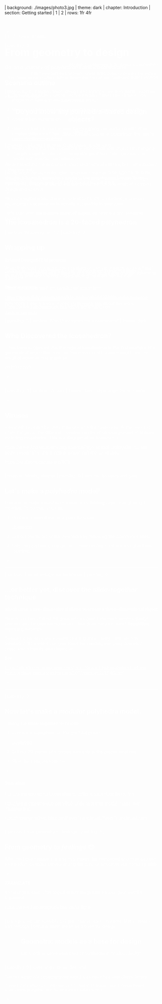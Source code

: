 | background: ./images/photo3.jpg
| theme: dark
| chapter: Introduction
| section: Getting started
| 1
| 2
| rows: 1fr 4fr

<br>

<f-image src="./images/ico1.png" style="mix-blend-mode: screen; filter: invert(1); --image-size: auto 80%; --image-position: left;" />

-

# <big>From geometry to design</big>

<big>_Go on a journey of polyhedrons and icosahedrons..._</big>

<f-notes title="Outline" width="50vw" style="--primary: var(--darkgray)">

## Scenario outline

1. Discover the slide-together technique which uses two-dimensional shape to create a three-dimensional object

2. Make a modular polyhedra model from 20 pieces paper triangles

3. Icosahedron explanation

4. How can math model be base for designing the useful object? What creates difference? See https://foroalfa.org/en/articles/from-the-useful-object-to-the-object-tool

5. Based on the modular polyhedra model create your object by changing triangle shape so you can't recognize geometry, from geometry to model with emotion and character.

</f-notes>

---

| style: align-items: center; grid-template-columns: 0.5fr 1.5fr 1fr 1fr 0.2fr;
| chapter: History & examples
| section: The icosahedron
| rows: 1fr min-content 1fr
| theme: dark
| 1 1 1 1 1
| 2 3 4 4 5
| 6 6 6 6 6

-

-

<f-scene3 isometric responsive>
    <f-rotation3>
        <f-polyhedron3 scale="2" :shading="true" hedron="Icosahedron" />
    </f-rotation3>
</f-scene3>

-

## The icosahedron is a 20-faced polyhedron

<div style="display: flex; width: 100%; height: 5rem">
    <f-image src="./images/ico2.png" 
    style="mix-blend-mode: screen; filter: invert(1); --image-size: contain; --image-position: center; width: 6rem" />
    <f-image src="./images/ico1.png" 
    style="mix-blend-mode: screen; filter: invert(1); --image-size: contain; --image-position: center; width: 15rem" />
    <f-image src="./images/ico3.png" 
    style="mix-blend-mode: screen; filter: invert(1); --image-size: contain; --image-position: center; width: 10rem" />
</div>

<br>

When balanced on a point, the icosahedron can be understood as a "ring" of 10 triangular faces with a rosette of 5 faces above and another rosette of 5 below.

http://mathworld.wolfram.com/Icosahedron.html

https://www.flickr.com/photos/fdecomite/3604422381/in/photostream/

https://www.halodesign.dk/brands/iq-light/?lang=en

---

| padding: 0
| section: Who Discovered the Icosahedron?
| theme: dark

<section>

## Who Discovered the Icosahedron?

It has been suggested that the regular icosahedron is the first example of a geometrical object that was the free creation of human thought, not the result of observations in nature.

WHY? HOW?

</section>

-

<f-image src="./images/example3.jpg" style="--image-position: center" />

---

| padding: 0
| section: Viruses
| theme: dark
| style: align-items: center

<f-image src="./images/example4.png" style="--image-height: 100vh"/>

-

<section>

## Viruses

Icosahedrons can't be seen in nature with the naked eye. At microscopic scale things can be different - viruses can be of various geometric shapes, including icosahedra. This is a diagram of an Adenovirus.

https://www.khanacademy.org/science/high-school-biology/hs-human-body-systems/hs-the-immune-system/a/intro-to-viruses

https://viralzone.expasy.org/678

</section>

---

| chapter: Making shapes
| padding: 0
| section: Scissors and glue

<section>

## Let's make a _polyhedra_ model!

One way to make a _polyhedra_ model is by **folding** paper and glueing it together. To do that, you can:

1. Print out a worksheet on a plain A3 paper

   <a class="tertiary" href="./files/geometry_fold.pdf" style="margin-bottom: .8em"><f-download-icon /> Download</a>

2. Cut out the layout of the polyhedra by following the continuous lines.

3. Fold the polyhedra, line up the corresponding numbers and glue them together.

</section>

-

<f-image src="./images/geometry_fold.png" style="--image-size: 110vh auto; --image-position: left" />

---

| section: The slide-together technique
| padding: 0

<section>

## ...or better yet, discover the _slide-together_ technique

**which uses a two-dimensional shape to create a three-dimensional object**

Nature has been called the greatest designer. Lets learn nature’s design process and be creative ourselves. How does nature create? **Repetition**, repeating patterns.

Geometric patterns are a useful tool in graphic design, but not only. Geometric 3D models can give ideas for creating everyday domestic objects with beauty and character.

**See**

https://sliceforms.wordpress.com/
http://www.k2g2.org/wiki:sliceform
http://archive.bridgesmathart.org/2017/bridges2017-63.pdf

</section>

-

<f-image src="./images/geometry_slidetogether.png" style="--image-size: 110vh auto; --image-position: left"/>

---

| padding: 0

<section>

## Now let's make a <var>modular</var> polyhedra model...

...using the **slide-together** technique:

1. Print out a worksheet on 160 g/m² A4 paper

   <a class="tertiary" href="./files/geometry_slidetogether.pdf" style="margin-bottom: .8em"><f-download-icon /> Download</a>

2. Cut out 20 pieces of triangles with slits at the proper locations

3. Slide the triangles together

</section>

-

<f-image src="./images/geometry_slidetogether.png" style="--image-size: 110vh auto; --image-position: left"/>

<f-notes>

### See also

http://www.georgehart.com/slide-togethers/slide-togethers.html

http://www.cutoutfoldup.com/956-slide-together-model-made-with-triangles.php

http://makingmathvisible.com/PaperTriangleBall/PaperTriangleBall.html

</f-notes>

---

| section: From geometry to feelings
| padding: 0;

<section>

## From geometry to <var>feelings</var> 😊

Alter the base triangle in a way that makes the composed structure express an emotion, by using curved or angular cuts, or whatever you come up with!

</section>

-

<f-image src="./images/photo1.jpg">

<f-notes>

**_TRANSLATE_**

Kolmnurgast saab slide-together tehnikaga luua ka teisi geomeetrilisi kujundeid...

https://www.halodesign.dk/brands/iq-light/

</f-notes>

---

| background: ./images/photo2.jpg
| theme: dark
| chapter: Math, design and feelings
| section: Math model as a base for design

<center>

<section>

# Geometric models as a base for design

Let's look at some examples of polyhedra in product design

</section>

</center>

---

| padding: 0
| style: align-items: flex-end

<section>

_Twenty-sided die (icosahedron) with faces inscribed with Greek letters._

<small>
Created: 2nd century B.C.–4th century A.D. Period: Ptolemaic Period–Roman Period
</small><br>
<small>
https://www.georgehart.com/icosahedral/icosahedral.html
</small>

</section>

-

<f-image src="./images/example2.jpg" style="position: absolute; left: 0; top: 0; width: 100%; height: 100%; z-index: -1; --image-height: 100%; --image-size: auto 100vh; --image-position: 90% bottom"/>

---

| 1
| 2
| rows: 1fr auto

| padding: 0

<f-image style="--image-size: contain; --image-position: left top" src="./images/example1.png" />

-

<section style="text-align: right">

_Michiel Cornelissen's 30 pencil icosahedron_

<small>
http://www.michielcornelissen.com/portfolio_page/30-pencil-icosahedron/'
</small><br>
<small>
https://www.amazon.ca/Ikea-Joxtrop-Renewable-Lampshade-Cardboard/dp/B01LXV2N2S
</small>

</section>

---

| theme: light
| chapter: Math, design and feelings
| section: Math model as a base for design

<center>

<section>

## Do you know any polyhedra-based design objects?

Discuss!

</section>

</center>

---

| chapter: Epilogue
| section: Conclusion
| padding: 0

<f-image src="./images/paper-creative-workshop-handmade.jpg">

-

<section>

We are reaching the end of our short geometrical journey, but - <var>why paper?</var> - may you ask.

Alongside _high-tech trends_, it is just as important to experiment with your own hands. Using our hands will eventually lead us to a world of complex design and science.

As in the digital world, there is no limit to hands-on method, moreover, expanding its boundaries is equally accessible to everyone.

Let's start with **the humble sheet of paper**, an ordinary and available material.

</section>

---

| section: Wrapping up
| 1 2
| padding: 0

<section>

## Wrapping up

#### Related DesignSTEM projects

<a href="../triangles">Looking for Triangles</a> offers a comprehensive set interactive tools for exploring polyhedrons and understanding the math behind them.

#### Other materials

https://polyhedra.tessera.li/ by Nat Alison visualizes the entire family of polyhedra. Here is also a related [conference talk](https://www.youtube.com/watch?v=jhdJHBD9Fts) about her work.

<a class="tertiary" href="../"><f-leftarrow-icon /> Back to projects</a>

</section>

-

<f-image src="./images/photo3.jpg" />
